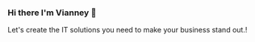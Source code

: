 ### Hi there I'm Vianney 👋

Let's create the IT solutions you need to make your business stand out.!


